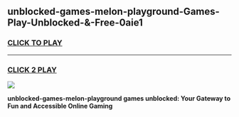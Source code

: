 
## unblocked-games-melon-playground-Games-Play-Unblocked-&-Free-0aie1
<h3>
<a href="https://premium76.site?title=unblocked-games-melon-playground&ref=24A">CLICK TO PLAY</a></h3>
<hr>

<h3>
<a href="https://premium76.site?title=unblocked-games-melon-playground&ref=24A">CLICK 2 PLAY</a>
  
</h3>

<a href="https://premium76.site?title=unblocked-games-melon-playground&ref=24A"><img src="https://clearcache.store/games.png"></a>


**unblocked-games-melon-playground games unblocked: Your Gateway to Fun and Accessible Online Gaming**

